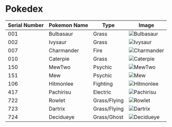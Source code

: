 # Pokedex
| Serial Number | Pokemon Name | Type | Image |
| --- |---| ---| --- |
| 001 | Bulbasaur | Grass | ![Bulbasaur](https://cdn.bulbagarden.net/upload/2/21/001Bulbasaur.png)|
| 002 | Ivysaur | Grass | ![Ivysaur](https://assets.pokemon.com/assets/cms2/img/pokedex/full/002.png)|
|007| Charmander | Fire | ![Charmander](https://assets.pokemon.com/assets/cms2/img/pokedex/full/004.png)|
| 010 | Caterpie | Grass | ![Caterpie](https://cdn.bulbagarden.net/upload/5/5d/010Caterpie.png)|
|150| MewTwo | Psychic | ![MewTwo](https://assets.pokemon.com/assets/cms2/img/pokedex/full/150.png)|
|151| Mew | Psychic | ![Mew](https://assets.pokemon.com/assets/cms2/img/pokedex/full/151.png)|
|106| Hitmonlee | Fighting |![Hitmonlee](https://assets.pokemon.com/assets/cms2/img/pokedex/full/106.png)|
|417| Pachirisu | Electric | ![Pachirisu](https://assets.pokemon.com/assets/cms2/img/pokedex/full/417.png)|
| 722 | Rowlet | Grass/Flying | ![Rowlet](https://img.pokemondb.net/artwork/large/rowlet.jpg)|
| 723 | Dartrix | Grass/Flying | ![Dartrix](https://img.pokemondb.net/artwork/large/dartrix.jpg)|
| 724 | Decidueye | Grass/Ghost | ![Decidueye](https://img.pokemondb.net/artwork/large/decidueye.jpg)|
